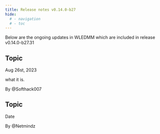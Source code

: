 ```yaml
---
title: Release notes v0.14.0-b27
hide:
  # - navigation
  # - toc
---
```


Below are the ongoing updates in WLEDMM which are included in release v0.14.0-b27.31

## Topic

Aug 26st, 2023

what it is.

By @Softhack007


## Topic

Date

By @Netmindz
